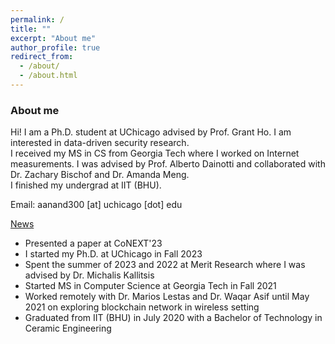 ```yaml
---
permalink: /
title: ""
excerpt: "About me"
author_profile: true
redirect_from: 
  - /about/
  - /about.html
---
```


### About me
<!-- Hi! I am Aniket, a Master's student at [Georgia Tech](https://www.gatech.edu/) advised by [Professor Alberto Dainotti](https://faculty.cc.gatech.edu/~adainotti6/). I am studying Computer Science and specializing in Computing Systems. My research interest lies in Internet Measurement, Internet-Wide Computer Networks and Security. Recently, my research has focused on classifying major networks at various geolocations, identifying internet outages, and exploring internet-wide scanners. -->

Hi! I am a Ph.D. student at UChicago advised by Prof. <a href="https://people.cs.uchicago.edu/~grantho/" style="text-decoration:none;">Grant Ho</a>. I am interested in data-driven security research.
<br>
I received my MS in CS from Georgia Tech where I worked on Internet measurements. I was advised by Prof.  <a href="https://faculty.cc.gatech.edu/~adainotti6/" style="text-decoration:none;">Alberto Dainotti</a> and collaborated with Dr. Zachary Bischof and Dr. Amanda Meng.
<br>
I finished my undergrad at IIT (BHU).

Email: aanand300 [at] uchicago [dot] edu

<ins>News</ins>
* Presented a paper at <a href="https://dl.acm.org/doi/pdf/10.1145/3624354.3630583" style="text-decoration:none;">CoNEXT'23</a>
* I started my Ph.D. at UChicago in Fall 2023
* Spent the summer of 2023 and 2022 at Merit Research where I was advised by <a href="http://www-personal.umich.edu/~mgkallit/" style="text-decoration:none;">Dr. Michalis Kallitsis</a>
* Started MS in Computer Science at Georgia Tech in Fall 2021
* Worked remotely with Dr. Marios Lestas and Dr. Waqar Asif until May 2021 on exploring blockchain network in wireless setting
* Graduated from IIT (BHU) in July 2020 with a Bachelor of Technology in Ceramic Engineering
